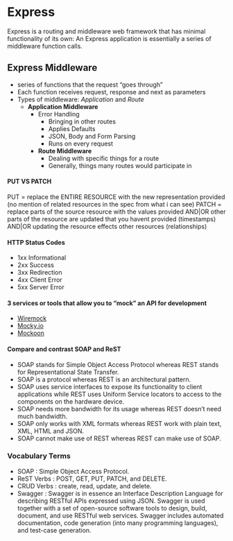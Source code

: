 
# Express

Express is a routing and middleware web framework that has minimal functionality of its own: An Express application is essentially a series of middleware function calls.

## Express Middleware

- series of functions that the request “goes through”
- Each function receives request, response and next as parameters
- Types of middleware: *Application* and *Route*
  - **Application Middleware**
    - Error Handling
      - Bringing in other routes
      - Applies Defaults
      - JSON, Body and Form Parsing
      - Runs on every request
    - **Route Middleware**
      - Dealing with specific things for a route
      - Generally, things many routes would participate in

#### PUT VS PATCH

PUT = replace the ENTIRE RESOURCE with the new representation provided (no mention of related resources in the spec from what i can see)
PATCH = replace parts of the source resource with the values provided AND|OR other parts of the resource are updated that you havent provided (timestamps) AND|OR updating the resource effects other resources (relationships)

#### HTTP Status Codes

- 1xx Informational
- 2xx Success
- 3xx Redirection
- 4xx Client Error
- 5xx Server Error

#### 3 services or tools that allow you to “mock” an API for development

- [Wiremock](http://wiremock.org/)
- [Mocky.io](https://designer.mocky.io/)
- [Mockoon](https://mockoon.com/)

#### Compare and contrast SOAP and ReST

- SOAP stands for Simple Object Access Protocol whereas REST stands for Representational State Transfer.
- SOAP is a protocol whereas REST is an architectural pattern.
- SOAP uses service interfaces to expose its functionality to client applications while REST uses Uniform Service locators to access to the components on the hardware device.
- SOAP needs more bandwidth for its usage whereas REST doesn’t need much bandwidth.
- SOAP only works with XML formats whereas REST work with plain text, XML, HTML and JSON.
- SOAP cannot make use of REST whereas REST can make use of SOAP.

### Vocabulary Terms

- SOAP : Simple Object Access Protocol.
- ReST Verbs : POST, GET, PUT, PATCH, and DELETE.
- CRUD Verbs : create, read, update, and delete.
- Swagger : Swagger is in essence an Interface Description Language for describing RESTful APIs expressed using JSON. Swagger is used together with a set of open-source software tools to design, build, document, and use RESTful web services. Swagger includes automated documentation, code generation (into many programming languages), and test-case generation.

